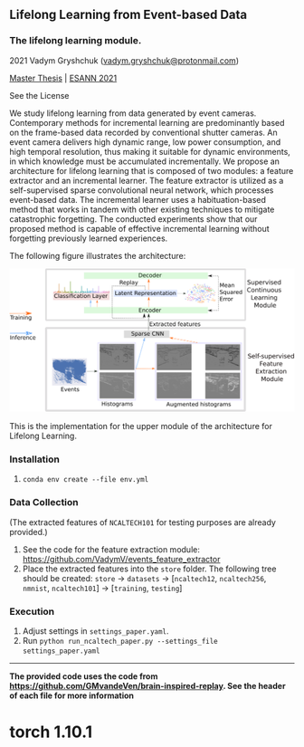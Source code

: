 ## Lifelong Learning from Event-based Data
### The lifelong learning module.
2021 Vadym Gryshchuk (vadym.gryshchuk@protonmail.com)

[Master Thesis](https://www.inf.uni-hamburg.de/en/inst/ab/wtm/research/software.html) | [ESANN 2021](https://www.esann.org/sites/default/files/proceedings/2021/ES2021-146.pdf)

See the License

We study lifelong learning from data generated by event cameras. Contemporary methods for incremental learning are predominantly based on the frame-based data recorded by conventional shutter cameras. An event camera delivers high dynamic range, low power consumption, and high temporal resolution, thus making it suitable for dynamic environments, in which knowledge must be accumulated incrementally. We propose an architecture for lifelong learning that is composed of two modules: a feature extractor and an incremental learner. The feature extractor is utilized as a self-supervised sparse convolutional neural network, which processes event-based data. The incremental learner uses a habituation-based method that works in tandem with other existing techniques to mitigate catastrophic forgetting. The conducted experiments show that our proposed method is capable of effective incremental learning without forgetting previously learned experiences.

The following figure illustrates the architecture:

![Architecture](./architecture.png)


This is the implementation for the upper module of the architecture for Lifelong Learning. 

### Installation 

1. `conda env create --file env.yml`


### Data Collection
(The extracted features of `NCALTECH101` for testing purposes are already provided.)

1. See the code for the feature extraction module: https://github.com/VadymV/events_feature_extractor
2. Place the extracted features into the `store` folder. The following tree should be created: `store` -> `datasets` -> [`ncaltech12`, `ncaltech256`, `nmnist`, `ncaltech101`] -> [`training`, `testing`]


### Execution 

1. Adjust settings in `settings_paper.yaml`.
2. Run `python run_ncaltech_paper.py --settings_file settings_paper.yaml`

---
**The provided code uses the code from https://github.com/GMvandeVen/brain-inspired-replay. See the header of each file for more information**


# torch 1.10.1
